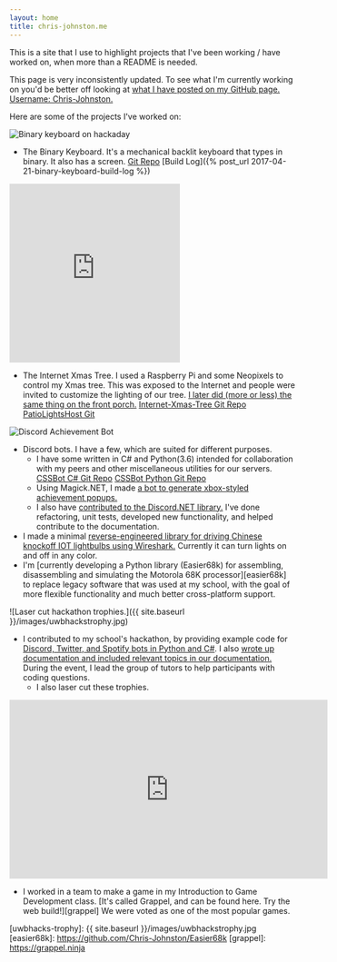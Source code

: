 ```yaml
---
layout: home
title: chris-johnston.me
---
```


This is a site that I use to highlight projects that I've been working / have
worked on, when more than a README is needed.

This page is very inconsistently updated. To see what I'm currently working on
you'd be better off looking at
 [what I have posted on my GitHub page. Username: Chris-Johnston.][cjgithub]

Here are some of the projects I've worked on:

![Binary keyboard on hackaday](https://chris-johnston.me/images/binarybuild/hackaday.jpg)

  - The Binary Keyboard. It's a mechanical backlit keyboard that types
  in binary. It also has a screen. [Git Repo][binkeyboardgit] [Build Log]({% post_url 2017-04-21-binary-keyboard-build-log %})
  
<iframe width="300" height="315" src="https://www.youtube.com/embed/rzU7GU4T2Bk" frameborder="0" allow="autoplay; encrypted-media" allowfullscreen></iframe>
  
  - The Internet Xmas Tree. I used a Raspberry Pi and some Neopixels to control
  my Xmas tree. This was exposed to the Internet and people were invited to customize the lighting of our tree. [I later did (more or less) the same thing on the front porch.][patiogit]
  [Internet-Xmas-Tree Git Repo][xmasgit] [PatioLightsHost Git][patiogit]
  
  ![Discord Achievement Bot](https://camo.githubusercontent.com/fc6534de713b13e051180bfc2707a8440758be58/687474703a2f2f692e696d6775722e636f6d2f396c7a7778366a2e676966)
  
  - Discord bots. I have a few, which are suited for different purposes.
    - I have some written in C# and Python(3.6) intended for
    collaboration with my peers and other miscellaneous utilities for our servers.
    [CSSBot C# Git Repo][cssbotgit] [CSSBot Python Git Repo][cssbotpygit]
    - Using Magick.NET, I made [a bot to generate xbox-styled achievement popups.][achievementgit]
    - I also have [contributed to the Discord.NET library.][dnetcontrib] I've done refactoring, unit tests,
      developed new functionality, and helped contribute to the documentation.
  - I made a minimal [reverse-engineered library for driving Chinese knockoff IOT lightbulbs using Wireshark.][bulbgit] Currently it can turn lights on and off in any color.
  - I'm [currently developing a Python library (Easier68k) for assembling, disassembling and simulating the Motorola 68K processor][easier68k] to replace legacy software that was used at my school, with the goal of more flexible
  functionality and much better cross-platform support.
 
![Laser cut hackathon trophies.]({{ site.baseurl }}/images/uwbhackstrophy.jpg)
  
  - I contributed to my school's hackathon, by providing example code for
    [Discord, Twitter, and Spotify bots in Python and C#][uwbhacks-barebones]. I also
    [wrote up documentation and included relevant topics in our documentation.][uwbhacks]
    During the event, I lead the group of tutors to help participants with coding questions.
    - I also laser cut these trophies.
    
<iframe width="560" height="315" src="https://www.youtube-nocookie.com/embed/4v70QhtXlvY?rel=0&amp;showinfo=0" frameborder="0" allow="autoplay; encrypted-media" allowfullscreen></iframe>

 - I worked in a team to make a game in my Introduction to Game Development class. [It's called Grappel, and can be found here. Try the web build!][grappel] We were voted as one of the most popular games.


[cjgithub]: https://github.com/Chris-Johnston
[binkeyboardgit]: https://github.com/Chris-Johnston/BinaryKeyboard
[patiogit]: https://github.com/Chris-Johnston/PatioLightsHost
[xmasgit]: https://github.com/Chris-Johnston/Internet-Xmas-Tree
[cssbotpygit]: https://github.com/Chris-Johnston/CSSBot_Py
[cssbotgit]: https://github.com/Chris-Johnston/CSSBot
[dnetcontrib]: https://github.com/RogueException/Discord.Net/pulls?utf8=%E2%9C%93&q=author%3AChris-Johnston+
[achievementgit]: https://github.com/Chris-Johnston/DiscordAchievementBot
[bulbgit]: https://github.com/Chris-Johnston/PythonWifiBulb
[uwbhacks]: https://uwb-acm.github.io/Hackathon-Docs/
[uwbhacks-barebones]: https://github.com/UWB-ACM
[uwbhacks-trophy]: {{ site.baseurl }}/images/uwbhackstrophy.jpg
[easier68k]: https://github.com/Chris-Johnston/Easier68k
[grappel]: https://grappel.ninja
